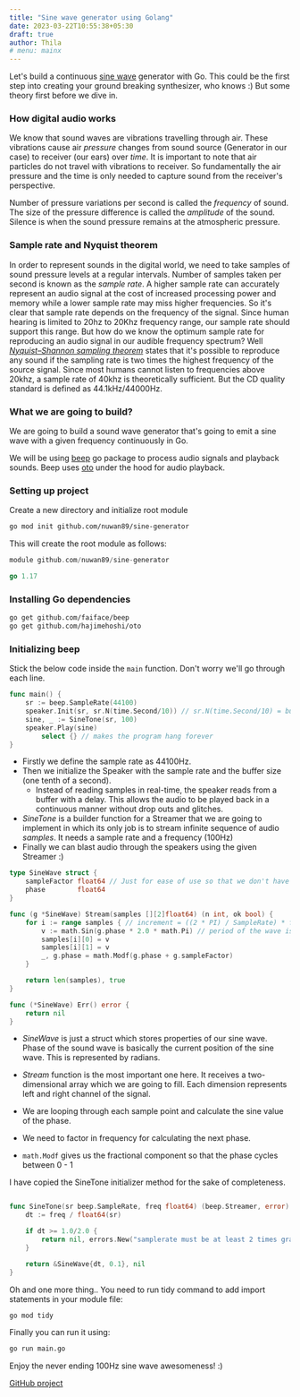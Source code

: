 ```yaml
---
title: "Sine wave generator using Golang"
date: 2023-03-22T10:55:38+05:30
draft: true
author: Thila
# menu: mainx
---
```


Let's build a continuous [sine wave](https://en.wikipedia.org/wiki/Sine_wave) generator with Go. This could be the first step into creating your ground breaking synthesizer, who knows :) But some theory first before we dive in.

### How digital audio works

We know that sound waves are vibrations travelling through air. These vibrations cause air *pressure* changes from sound source (Generator in our case) to receiver (our ears) over *time*. It is important to note that air particles do not travel with vibrations to receiver. So fundamentally the air pressure and the time is only needed to capture sound from the receiver's perspective. 

Number of pressure variations per second is called the *frequency* of sound. The size of the pressure difference is called the *amplitude* of the sound. Silence is when the sound pressure remains at the atmospheric pressure.

### Sample rate and Nyquist theorem

In order to represent sounds in the digital world, we need to take samples of sound pressure levels at a regular intervals. Number of samples taken per second is known as the *sample rate*. A higher sample rate can accurately represent an audio signal at the cost of increased processing power and memory while a lower sample rate may miss higher frequencies. So it's clear that sample rate depends on the frequency of the signal. Since human hearing is limited to 20hz to 20Khz frequency range, our sample rate should support this range. But how do we know the optimum sample rate for reproducing an audio signal in our audible frequency spectrum? Well *[Nyquist–Shannon sampling theorem](https://en.wikipedia.org/wiki/Nyquist%E2%80%93Shannon_sampling_theorem)* states that it's possible to reproduce any sound if the sampling rate is two times the highest frequency of the source signal. Since most humans cannot listen to frequencies above 20khz, a sample rate of 40khz is theoretically sufficient. But the CD quality standard is defined as 44.1kHz/44000Hz. 

### What we are going to build?

We are going to build a sound wave generator that's going to emit a sine wave with a given frequency continuously in Go.

We will be using [beep](https://github.com/faiface/beep) go package to process audio signals and playback sounds. Beep uses [oto](https://github.com/hajimehoshi/oto) under the hood for audio playback.

### Setting up project

Create a new directory and initialize root module

```bash
go mod init github.com/nuwan89/sine-generator 
```

This will create the root module as follows:

```go
module github.com/nuwan89/sine-generator

go 1.17
```
### Installing Go dependencies

```bash
go get github.com/faiface/beep 
go get github.com/hajimehoshi/oto
```

### Initializing beep

Stick the below code inside the `main` function. Don't worry we'll go through each line.

```go
func main() {
	sr := beep.SampleRate(44100)
	speaker.Init(sr, sr.N(time.Second/10)) // sr.N(time.Second/10) = buffer size for duration 1/10 second
	sine, _ := SineTone(sr, 100)
	speaker.Play(sine)
        select {} // makes the program hang forever
}
```

- Firstly we define the sample rate as 44100Hz.
- Then we initialize the Speaker with the sample rate and the buffer size (one tenth of a second). 
  - Instead of reading samples in real-time, the speaker reads from a buffer with a delay. This allows the audio to be played back in a continuous manner without drop outs and glitches.  
- *SineTone* is a builder function for a Streamer that we are going to implement in which its only job is to stream infinite  sequence of audio *samples*. It needs a sample rate and a frequency (100Hz)
- Finally we can blast audio through the speakers using the given Streamer :)

```go
type SineWave struct {
	sampleFactor float64 // Just for ease of use so that we don't have to calculate every sample
	phase        float64
}

func (g *SineWave) Stream(samples [][2]float64) (n int, ok bool) {
	for i := range samples { // increment = ((2 * PI) / SampleRate) * freq
		v := math.Sin(g.phase * 2.0 * math.Pi) // period of the wave is thus defined as: 2 * PI.
		samples[i][0] = v
		samples[i][1] = v
		_, g.phase = math.Modf(g.phase + g.sampleFactor)
	}

	return len(samples), true
}

func (*SineWave) Err() error {
	return nil
}
```
- *SineWave* is just a struct which stores properties of our sine wave. Phase of the sound wave is basically the current position of the sine wave. This is represented by radians. 

- *Stream* function is the most important one here. It receives a two-dimensional array which we are going to fill. Each dimension represents left and right channel of the signal.
- We are looping through each sample point and calculate the sine value of the phase. 
- We need to factor in frequency for calculating the next phase. 
- `math.Modf` gives us the fractional component so that the phase cycles between 0 - 1

I have copied the SineTone initializer method for the sake of completeness. 

```go

func SineTone(sr beep.SampleRate, freq float64) (beep.Streamer, error) {
	dt := freq / float64(sr)

	if dt >= 1.0/2.0 {
		return nil, errors.New("samplerate must be at least 2 times grater then frequency")
	}

	return &SineWave{dt, 0.1}, nil
}
```
Oh and one more thing.. You need to run tidy command to add import statements in your module file:

```bash
go mod tidy
```

Finally you can run it using:

```bash
go run main.go
```

Enjoy the never ending 100Hz sine wave awesomeness! :)

[GitHub project](https://github.com/nuwan89/sine-wave-generator-example)
